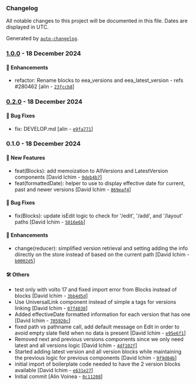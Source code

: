 ### Changelog

All notable changes to this project will be documented in this file. Dates are displayed in UTC.

Generated by [`auto-changelog`](https://github.com/CookPete/auto-changelog).

### [1.0.0](https://github.com/eea/volto-eea-versions/compare/0.2.0...1.0.0) - 18 December 2024

#### :nail_care: Enhancements

- refactor: Rename blocks to eea_versions and eea_latest_version - refs #280462 [alin - [`23fccb8`](https://github.com/eea/volto-eea-versions/commit/23fccb835e5cceb40743c949ffa685bbf8df7317)]

### [0.2.0](https://github.com/eea/volto-eea-versions/compare/0.1.0...0.2.0) - 18 December 2024

#### :bug: Bug Fixes

- fix: DEVELOP.md [alin - [`e9fa771`](https://github.com/eea/volto-eea-versions/commit/e9fa771d8bac089521b2526ebf11e43deeacf650)]

### 0.1.0 - 18 December 2024

#### :rocket: New Features

- feat(Blocks): add memoization to AllVersions and LatestVersion components [David Ichim - [`9deb4b7`](https://github.com/eea/volto-eea-versions/commit/9deb4b7b1b6a88351349aa281fb81bd0703e1a26)]
- feat(formattedDate): helper to use to display effective date for current, past and newer versions [David Ichim - [`869eaf4`](https://github.com/eea/volto-eea-versions/commit/869eaf40d93d9d1862ff2f9a7c8d82a6e9d8d468)]

#### :bug: Bug Fixes

- fix(Blocks): update isEdit logic to check for '/edit', '/add', and '/layout' paths [David Ichim - [`5016e6b`](https://github.com/eea/volto-eea-versions/commit/5016e6b522f90714169d6694a26a37b2bd194a6b)]

#### :nail_care: Enhancements

- change(reducer): simplified version retrieval and setting adding the info diirectly on the store instead of based on the current path [David Ichim - [`b0002d5`](https://github.com/eea/volto-eea-versions/commit/b0002d5f50246a9ee4f71475d1852f4bd8d81869)]

#### :hammer_and_wrench: Others

- test only with volto 17 and fixed import error from Blocks instead of blocks [David Ichim - [`3bb4d5d`](https://github.com/eea/volto-eea-versions/commit/3bb4d5daeb5a590b144adf17b329c6bfc7b5746b)]
- Use UniversalLink component instead of simple a tags for versions linking [David Ichim - [`07f4030`](https://github.com/eea/volto-eea-versions/commit/07f4030704f7b0f52cd0195d776affece6b34d29)]
- Added effectiveDate formatted information for each version that has one [David Ichim - [`705920c`](https://github.com/eea/volto-eea-versions/commit/705920c76637bf8255bb4b0534c7da3aac3db6ea)]
- fixed path vs pathname call, add default message on Edit in order to avoid empty slate field when no data is present [David Ichim - [`e95e6f1`](https://github.com/eea/volto-eea-versions/commit/e95e6f19be28aa6f11978f36eb86ae3bd994684b)]
- Removed next and previous versions components since we only need latest and all versions logic [David Ichim - [`4df102f`](https://github.com/eea/volto-eea-versions/commit/4df102f95744e7e95e26ccd386307973e9dcf90d)]
- Started adding latest version and all version blocks while maintaining the previous logic for previous components [David Ichim - [`9f9d04b`](https://github.com/eea/volto-eea-versions/commit/9f9d04b4fda0b9606ffb038bdd4c53615ce54d3e)]
- initial import of boilerplate code needed to have the 2 version blocks available [David Ichim - [`e631e27`](https://github.com/eea/volto-eea-versions/commit/e631e273ce4f7782f0d721815e6d8f0305fa7d32)]
- Initial commit [Alin Voinea - [`0c11208`](https://github.com/eea/volto-eea-versions/commit/0c11208f3fae44b66b185de3dd2994ebae91dc9b)]
